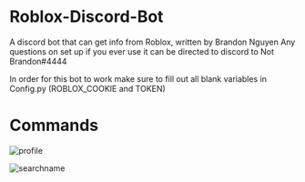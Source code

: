 # Roblox-Discord-Bot
A discord bot that can get info from Roblox, written by Brandon Nguyen
Any questions on set up if you ever use it can be directed to discord to Not Brandon#4444

In order for this bot to work make sure to fill out all blank variables in Config.py (ROBLOX_COOKIE and TOKEN)


# <h1> Commands
![profile](https://media.discordapp.net/attachments/746519006961336370/746596625123901510/16a4b44c7fd70f5366e0d4e8857055e4.png)

![searchname](https://media.discordapp.net/attachments/746519006961336370/746596625123901510/16a4b44c7fd70f5366e0d4e8857055e4.png)
